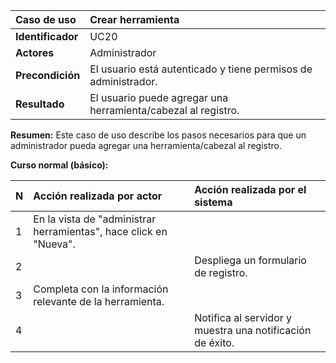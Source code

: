 | **Caso de uso**      | **Crear herramienta** |
| :---        | :---        |
| **Identificador**      | UC20 |
| **Actores**      | Administrador |
| **Precondición**   | El usuario está autenticado y tiene permisos de administrador. |
| **Resultado**   | El usuario puede agregar una herramienta/cabezal al registro. |

**Resumen:**
Este caso de uso describe los pasos necesarios para que un administrador pueda agregar una herramienta/cabezal al registro.

**Curso normal (básico):**

| **N**      | **Acción realizada por actor** | **Acción realizada por el sistema** |
| :---        | :---        | :---        |
| 1      | En la vista de "administrar herramientas", hace click en "Nueva". |  |
| 2      |  | Despliega un formulario de registro. |
| 3      | Completa con la información relevante de la herramienta. |  |
| 4      |  | Notifica al servidor y muestra una notificación de éxito. |